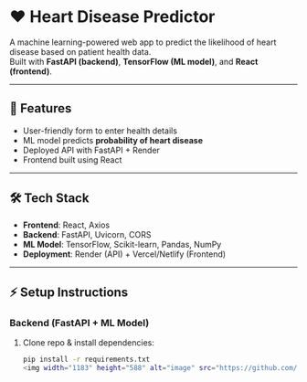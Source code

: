 # ❤️ Heart Disease Predictor

A machine learning-powered web app to predict the likelihood of heart disease based on patient health data.  
Built with **FastAPI (backend)**, **TensorFlow (ML model)**, and **React (frontend)**.

---

## 🚀 Features
- User-friendly form to enter health details  
- ML model predicts **probability of heart disease**  
- Deployed API with FastAPI + Render  
- Frontend built using React  

---

## 🛠️ Tech Stack
- **Frontend**: React, Axios  
- **Backend**: FastAPI, Uvicorn, CORS  
- **ML Model**: TensorFlow, Scikit-learn, Pandas, NumPy  
- **Deployment**: Render (API) + Vercel/Netlify (Frontend)  

---

## ⚡ Setup Instructions

### Backend (FastAPI + ML Model)
1. Clone repo & install dependencies:
   ```bash
   pip install -r requirements.txt
   <img width="1183" height="588" alt="image" src="https://github.com/user-attachments/assets/9249fff6-6741-4ead-b7a3-d25492d9c3d0" />
   

